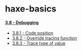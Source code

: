 haxe-basics
=========================

#### [3.8 - Debugging](.)
* [3.8.1 - Code position](./3.8.1_PosInfoParam/Source/Main.hx)
* [3.8.2 - Override tracing function](./3.8.2_OverrideTraceFunc/Source/Main.hx)
* [3.8.3 - Trace type of value](./3.8.3_TraceType/Source/Main.hx)